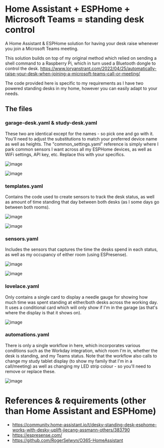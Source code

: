 # Home Assistant + ESPHome + Microsoft Teams = standing desk control

A Home Assistant &amp; ESPHome solution for having your desk raise whenever you join a Microsoft Teams meeting.

This solution builds on top of my original method which relied on sending a shell command to a Raspberry Pi, which in turn used a Bluetooth dongle to control the desk.
https://www.loryanstrant.com/2022/04/25/automatically-raise-your-desk-when-joining-a-microsoft-teams-call-or-meeting/

The code provided here is specific to my requirements as I have two powered standing desks in my home, however you can easily adapt to your needs.


## The files

### garage-desk.yaml & study-desk.yaml
These two are identical except for the names - so pick one and go with it.
You'll need to adjust the substitutions to match your preferred device name as well as heights.
The "common_settings.yaml" reference is simply where I park common sensors I want across all my ESPHome devices, as well as WiFi settings, API key, etc. Replace this with your specifics.

![image](https://user-images.githubusercontent.com/51473494/216590332-658c9f82-ef78-4619-b80f-28f005d33bfd.png)



![image](https://user-images.githubusercontent.com/51473494/216590552-1c7de17b-3b3c-4a57-bfa8-a93f8fbf6678.png)


### templates.yaml
Contains the code used to create sensors to track the desk status, as well as amount of time standing that day between both desks (as I some days go between both rooms).

![image](https://user-images.githubusercontent.com/51473494/216590910-e14340ee-c67f-49f9-b743-cbf2324179de.png)


![image](https://user-images.githubusercontent.com/51473494/216591141-41954ffb-d02c-416b-9672-f7afae2a9f53.png)


### sensors.yaml
Includes the sensors that captures the time the desks spend in each status, as well as my occupancy of either room (using ESPresense).

![image](https://user-images.githubusercontent.com/51473494/216590762-17ab6857-a2fd-43b1-91cc-0dfb82014fc8.png)


![image](https://user-images.githubusercontent.com/51473494/216590856-36b72463-f52b-40de-a57c-a81c966ae0bc.png)



### lovelace.yaml
Only contains a single card to display a needle gauge for showing how much time was spent standing at either/both desks across the working day.
It uses a conditional card which will only show if I'm in the garage (as that's where the display is that it shows on).

![image](https://user-images.githubusercontent.com/51473494/216589490-cecfc52f-acf9-45c0-9bc2-709e0cee865b.png)


### automations.yaml
There is only a single workflow in here, which incorporates various conditions such as the Workday integration, which room I'm in, whether the desk is standing, and my Teams status.
Note that the workflow also calls to change my study tablet display (to show my family that I'm in a call/meeting) as well as changing my LED strip colour - so you'll need to remove or replace these.

![image](https://user-images.githubusercontent.com/51473494/216589895-9e7c4c5a-9fd2-4562-badd-3114801ff400.png)




# References & requirements (other than Home Assistant and ESPHome)
- https://community.home-assistant.io/t/desky-standing-desk-esphome-works-with-desky-uplift-jiecang-assmann-others/383790
- https://espresense.com/
- https://github.com/RogerSelwyn/O365-HomeAssistant
